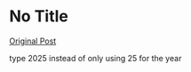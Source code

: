 # No Title

[Original Post](https://discourse.onlinedegree.iitm.ac.in/t/165959/238)

<p>type 2025 instead of only using 25 for the year</p>